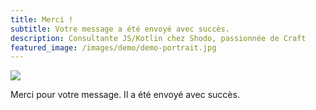 ```yaml
---
title: Merci !
subtitle: Votre message a été envoyé avec succès.
description: Consultante JS/Kotlin chez Shodo, passionnée de Craft
featured_image: /images/demo/demo-portrait.jpg
---
```


![](/images/demo/about.jpg)

Merci pour votre message. Il a été envoyé avec succès.
